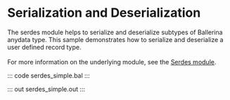 # Serialization and Deserialization

The serdes module helps to serialize and deserialize subtypes of Ballerina anydata type.
This sample demonstrates how to serialize and deserialize a user defined record type.<br/><br/>
For more information on the underlying module,
see the [Serdes module](https://docs.central.ballerina.io/ballerina/serdes/latest).

::: code serdes_simple.bal :::

::: out serdes_simple.out :::
